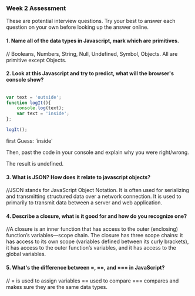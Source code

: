 ### Week 2 Assessment

These are potential interview questions. Try your best to answer each question on your own before looking up the answer online.

#### 1. Name all of the data types in Javascript, mark which are primitives.

  // Booleans, Numbers, String, Null, Undefined, Symbol, Objects. All are primitive except Objects.


#### 2. Look at this Javascript and try to predict, what will the browser's console show?

``` javascript

var text = 'outside';
function logIt(){
    console.log(text);
    var text = 'inside';
};

logIt();

```

first Guess: 'inside'


Then, past the code in your console and explain why you were right/wrong.

The result is undefined.

#### 3. What is JSON? How does it relate to javascript objects?

  //JSON stands for JavaScript Object Notation. It is often used for serializing and transmitting structured data over a network connection. It is used to primarily to transmit data between a server and web application.


#### 4. Describe a closure, what is it good for and how do you recognize one?

  //A closure is an inner function that has access to the outer (enclosing) function’s variables—scope chain. The closure has three scope chains: it has access to its own scope (variables defined between its curly brackets), it has access to the outer function’s variables, and it has access to the global variables.


#### 5. What's the difference between =, ==, and === in JavaScript?

  // = is used to assign variables
    == used to compare
    === compares and makes sure they are the same data types.
